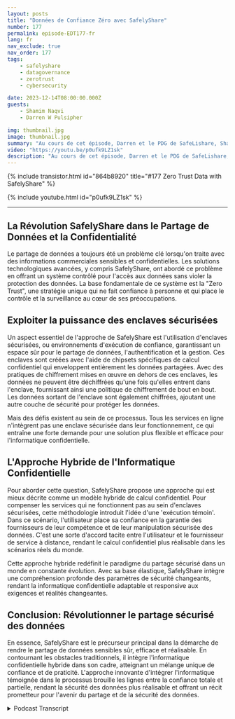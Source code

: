 ```yaml
---
layout: posts
title: "Données de Confiance Zéro avec SafelyShare"
number: 177
permalink: episode-EDT177-fr
lang: fr
nav_exclude: true
nav_order: 177
tags:
    - safelyshare
    - datagovernance
    - zerotrust
    - cybersecurity

date: 2023-12-14T08:00:00.000Z
guests:
    - Shamim Naqvi
    - Darren W Pulsipher

img: thumbnail.jpg
image: thumbnail.jpg
summary: "Au cours de cet épisode, Darren et le PDG de SafeLishare, Shamim Naqvi, discutent de la manière dont l'informatique confidentielle peut être utilisée pour créer des environnements collaboratifs de partage de données gérés dans le cloud."
video: "https://youtu.be/p0ufk9LZ1sk"
description: "Au cours de cet épisode, Darren et le PDG de SafeLishare, Shamim Naqvi, discutent de la manière dont l'informatique confidentielle peut être utilisée pour créer des environnements collaboratifs de partage de données gérés dans le cloud."
---
```


<div>
{% include transistor.html id="864b8920" title="#177 Zero Trust Data with SafelyShare" %}

{% include youtube.html id="p0ufk9LZ1sk" %}
</div>

---

## La Révolution SafelyShare dans le Partage de Données et la Confidentialité

Le partage de données a toujours été un problème clé lorsqu'on traite avec des informations commerciales sensibles et confidentielles. Les solutions technologiques avancées, y compris SafelyShare, ont abordé ce problème en offrant un système contrôlé pour l'accès aux données sans violer la protection des données. La base fondamentale de ce système est la "Zero Trust", une stratégie unique qui ne fait confiance à personne et qui place le contrôle et la surveillance au cœur de ses préoccupations.

## Exploiter la puissance des enclaves sécurisées

Un aspect essentiel de l'approche de SafelyShare est l'utilisation d'enclaves sécurisées, ou environnements d'exécution de confiance, garantissant un espace sûr pour le partage de données, l'authentification et la gestion. Ces enclaves sont créées avec l'aide de chipsets spécifiques de calcul confidentiel qui enveloppent entièrement les données partagées. Avec des pratiques de chiffrement mises en œuvre en dehors de ces enclaves, les données ne peuvent être déchiffrées qu'une fois qu'elles entrent dans l'enclave, fournissant ainsi une politique de chiffrement de bout en bout. Les données sortant de l'enclave sont également chiffrées, ajoutant une autre couche de sécurité pour protéger les données.

Mais des défis existent au sein de ce processus. Tous les services en ligne n'intègrent pas une enclave sécurisée dans leur fonctionnement, ce qui entraîne une forte demande pour une solution plus flexible et efficace pour l'informatique confidentielle.

## L'Approche Hybride de l'Informatique Confidentielle

Pour aborder cette question, SafelyShare propose une approche qui est mieux décrite comme un modèle hybride de calcul confidentiel. Pour compenser les services qui ne fonctionnent pas au sein d'enclaves sécurisées, cette méthodologie introduit l'idée d'une 'exécution témoin'. Dans ce scénario, l'utilisateur place sa confiance en la garantie des fournisseurs de leur compétence et de leur manipulation sécurisée des données. C'est une sorte d'accord tacite entre l'utilisateur et le fournisseur de service à distance, rendant le calcul confidentiel plus réalisable dans les scénarios réels du monde.

Cette approche hybride redéfinit le paradigme du partage sécurisé dans un monde en constante évolution. Avec sa base élastique, SafelyShare intègre une compréhension profonde des paramètres de sécurité changeants, rendant la informatique confidentielle adaptable et responsive aux exigences et réalités changeantes.

## Conclusion: Révolutionner le partage sécurisé des données

En essence, SafelyShare est le précurseur principal dans la démarche de rendre le partage de données sensibles sûr, efficace et réalisable. En contournant les obstacles traditionnels, il intègre l'informatique confidentielle hybride dans son cadre, atteignant un mélange unique de confiance et de praticité. L'approche innovante d'intégrer l'informatique témoignée dans le processus brouille les lignes entre la confiance totale et partielle, rendant la sécurité des données plus réalisable et offrant un récit prometteur pour l'avenir du partage et de la sécurité des données.



<details>
<summary> Podcast Transcript </summary>

<p></p>

</details>
